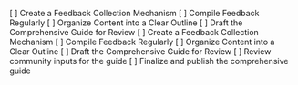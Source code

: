 [ ] Create a Feedback Collection Mechanism
[ ] Compile Feedback Regularly
[ ] Organize Content into a Clear Outline
[ ] Draft the Comprehensive Guide for Review
[ ] Create a Feedback Collection Mechanism
[ ] Compile Feedback Regularly
[ ] Organize Content into a Clear Outline
[ ] Draft the Comprehensive Guide for Review
[ ] Review community inputs for the guide
[ ] Finalize and publish the comprehensive guide